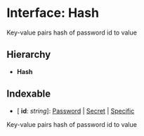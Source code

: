 
# Interface: Hash

Key-value pairs hash of password id to value

## Hierarchy

* **Hash**

## Indexable

* \[ **id**: *string*\]: [Password](../modules/_iron_5_1_4_index_d_.md#password) | [Secret](_iron_5_1_4_index_d_.password.secret.md) | [Specific](_iron_5_1_4_index_d_.password.specific.md)

Key-value pairs hash of password id to value
